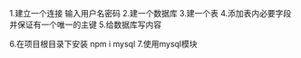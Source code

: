 1.建立一个连接 输入用户名密码
2.建一个数据库
3.建一个表
4.添加表内必要字段 并保证有一个唯一的主键
5.给数据库写内容

6.在项目根目录下安装 npm i mysql
7.使用mysql模块

